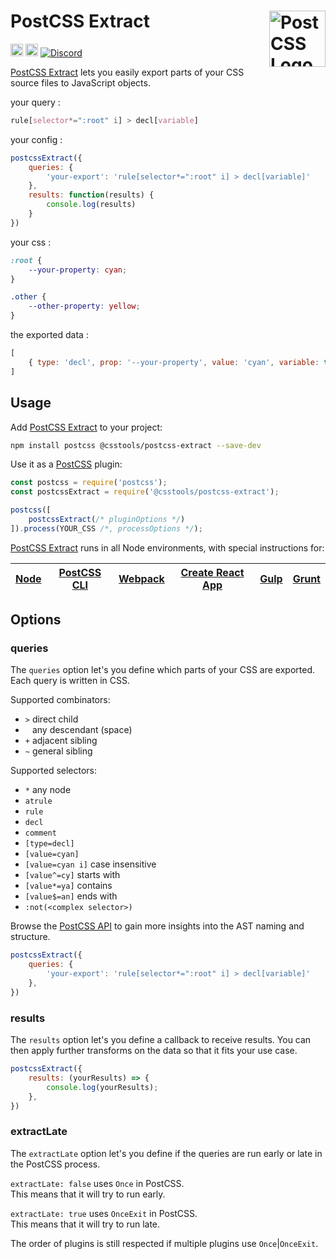 # PostCSS Extract [<img src="https://postcss.github.io/postcss/logo.svg" alt="PostCSS Logo" width="90" height="90" align="right">][postcss]

[<img alt="npm version" src="https://img.shields.io/npm/v/@csstools/postcss-extract.svg" height="20">][npm-url] [<img alt="Build Status" src="https://github.com/csstools/postcss-plugins/workflows/test/badge.svg" height="20">][cli-url] [<img alt="Discord" src="https://shields.io/badge/Discord-5865F2?logo=discord&logoColor=white">][discord]

[PostCSS Extract] lets you easily export parts of your CSS source files to JavaScript objects.

your query :

```css
rule[selector*=":root" i] > decl[variable]
```

your config :

```js
postcssExtract({
	queries: {
		'your-export': 'rule[selector*=":root" i] > decl[variable]'
	},
	results: function(results) {
		console.log(results)
	}
})
```

your css :

```css
:root {
	--your-property: cyan;
}

.other {
	--other-property: yellow;
}
```

the exported data :

```js
[
	{ type: 'decl', prop: '--your-property', value: 'cyan', variable: true },
]
```

## Usage

Add [PostCSS Extract] to your project:

```bash
npm install postcss @csstools/postcss-extract --save-dev
```

Use it as a [PostCSS] plugin:

```js
const postcss = require('postcss');
const postcssExtract = require('@csstools/postcss-extract');

postcss([
	postcssExtract(/* pluginOptions */)
]).process(YOUR_CSS /*, processOptions */);
```

[PostCSS Extract] runs in all Node environments, with special
instructions for:

| [Node](INSTALL.md#node) | [PostCSS CLI](INSTALL.md#postcss-cli) | [Webpack](INSTALL.md#webpack) | [Create React App](INSTALL.md#create-react-app) | [Gulp](INSTALL.md#gulp) | [Grunt](INSTALL.md#grunt) |
| --- | --- | --- | --- | --- | --- |

## Options

### queries

The `queries` option let's you define which parts of your CSS are exported.
Each query is written in CSS.

Supported combinators:
- `>` direct child
- ` ` any descendant (space)
- `+` adjacent sibling
- `~` general sibling

Supported selectors:
- `*` any node
- `atrule`
- `rule`
- `decl`
- `comment`
- `[type=decl]`
- `[value=cyan]`
- `[value=cyan i]` case insensitive
- `[value^=cy]` starts with
- `[value*=ya]` contains
- `[value$=an]` ends with
- `:not(<complex selector>)`

Browse the [PostCSS API](https://postcss.org/api/) to gain more insights into the AST naming and structure.

```js
postcssExtract({
	queries: {
		'your-export': 'rule[selector*=":root" i] > decl[variable]'
	},
})
```

### results

The `results` option let's you define a callback to receive results.
You can then apply further transforms on the data so that it fits your use case.

```js
postcssExtract({
	results: (yourResults) => {
		console.log(yourResults);
	},
})
```

### extractLate

The `extractLate` option let's you define if the queries are run early or late in the PostCSS process.

`extractLate: false` uses `Once` in PostCSS.<br>
This means that it will try to run early.

`extractLate: true` uses `OnceExit` in PostCSS.<br>
This means that it will try to run late.

The order of plugins is still respected if multiple plugins use `Once`|`OnceExit`.

[cli-url]: https://github.com/csstools/postcss-plugins/actions/workflows/test.yml?query=workflow/test

[discord]: https://discord.gg/bUadyRwkJS
[npm-url]: https://www.npmjs.com/package/@csstools/postcss-extract

[Gulp PostCSS]: https://github.com/postcss/gulp-postcss
[Grunt PostCSS]: https://github.com/nDmitry/grunt-postcss
[PostCSS]: https://github.com/postcss/postcss
[PostCSS Loader]: https://github.com/postcss/postcss-loader
[PostCSS Extract]: https://github.com/csstools/postcss-plugins/tree/main/plugins/postcss-extract
